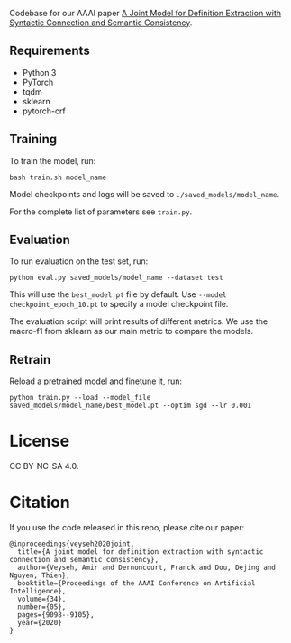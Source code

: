 Codebase for our AAAI
paper [A Joint Model for Definition Extraction with Syntactic Connection and Semantic Consistency](https://ojs.aaai.org/index.php/AAAI/article/download/6444/6300).

## Requirements

- Python 3
- PyTorch
- tqdm
- sklearn
- pytorch-crf

## Training

To train the model, run:

```
bash train.sh model_name
```

Model checkpoints and logs will be saved to `./saved_models/model_name`.

For the complete list of parameters see `train.py`.

## Evaluation

To run evaluation on the test set, run:

```
python eval.py saved_models/model_name --dataset test
```

This will use the `best_model.pt` file by default. Use `--model checkpoint_epoch_10.pt` to specify a model checkpoint
file.

The evaluation script will print results of different metrics. We use the macro-f1 from sklearn as our main metric to
compare the models.

## Retrain

Reload a pretrained model and finetune it, run:

```
python train.py --load --model_file saved_models/model_name/best_model.pt --optim sgd --lr 0.001
```

# License

CC BY-NC-SA 4.0.

# Citation

If you use the code released in this repo, please cite our paper:

```
@inproceedings{veyseh2020joint,
  title={A joint model for definition extraction with syntactic connection and semantic consistency},
  author={Veyseh, Amir and Dernoncourt, Franck and Dou, Dejing and Nguyen, Thien},
  booktitle={Proceedings of the AAAI Conference on Artificial Intelligence},
  volume={34},
  number={05},
  pages={9098--9105},
  year={2020}
}
```
